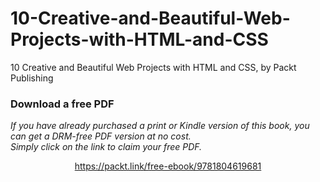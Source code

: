 # 10-Creative-and-Beautiful-Web-Projects-with-HTML-and-CSS
10 Creative and Beautiful Web Projects with HTML and CSS, by Packt Publishing
### Download a free PDF

 <i>If you have already purchased a print or Kindle version of this book, you can get a DRM-free PDF version at no cost.<br>Simply click on the link to claim your free PDF.</i>
<p align="center"> <a href="https://packt.link/free-ebook/9781804619681">https://packt.link/free-ebook/9781804619681 </a> </p>